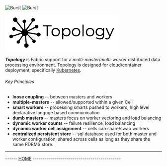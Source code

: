 ![Burst](../../../../../../../../../doc/burst_small.png "")
![Burst](../../../../../../../../fabric_small.png "")

 ![](topology.png "")
 
___Topology___ is Fabric support for a  _multi-master_/_multi-worker_ distributed
data processing environment. Topology is designed for cloud/container deployment, specifically
[Kubernetes](https://kubernetes.io/). 

###### Key Principles

* __loose coupling__ -- between masters and workers 
* __multiple-masters__  -- allowed/supported within a given Cell
* __smart workers__  -- processing smarts pushed to workers, high level declarative languge based communication
* __dumb masters__  -- masters focus on worker vectoring and load balancing
* __dynamic worker counts__ -- failure resilience, load balancing
* __dynamic worker cell assignment__ -- cells can share/swap workers
* __centralized persistent store__ -- sql database used for both master and worker configuration, shared
across cells as long as they share the same RDBMS store.
---
------ [HOME](../../../../../../../../../readme.md) --------------------------------------------
